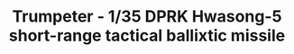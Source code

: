 ---
layout: product
title: "Trumpeter - 1/35 DPRK Hwasong-5 short-range tactical ballixtic missile"
price: "15000" 
desc: "N/A"
img_path: "/assets/img/TRU01058.webp"
brand: "N/A"
available: false
special_offer: false
new: false
soon: false
cat: "010000"
subcat: "013400"
subsubcat: "0N/A"
sifra: "TRU01058"
popular: false
spec: false
---
